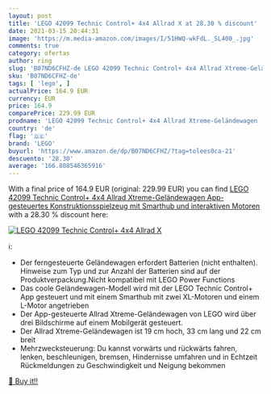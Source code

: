 ```yaml
---
layout: post
title: 'LEGO 42099 Technic Control+ 4x4 Allrad X at 28.30 % discount'
date: 2021-03-15 20:44:31
image: 'https://m.media-amazon.com/images/I/51HWQ-wkFdL._SL400_.jpg'
comments: true
category: ofertas
author: ring
slug: 'B07ND6CFHZ-de LEGO 42099 Technic Control+ 4x4 Allrad Xtreme-Geländewagen...'
sku: 'B07ND6CFHZ-de'
tags: [ 'lego', ]
actualPrice: 164.9 EUR
currency: EUR
price: 164.9
comparePrice: 229.99 EUR
prodname: 'LEGO 42099 Technic Control+ 4x4 Allrad Xtreme-Geländewagen  App-gesteuertes Konstruktionsspielzeug mit Smarthub und interaktiven Motoren'
country: 'de'
flag: '🇩🇪'
brand: 'LEGO'
buyurl: 'https://www.amazon.de/dp/B07ND6CFHZ/?tag=tolees0ca-21'
descuento: '28.30'
average: '166.808546365916'
---
```


With a final price of 164.9 EUR (original: 229.99 EUR) you can find [LEGO 42099 Technic Control+ 4x4 Allrad Xtreme-Geländewagen  App-gesteuertes Konstruktionsspielzeug mit Smarthub und interaktiven Motoren](https://www.amazon.de/dp/B07ND6CFHZ/?tag=tolees0ca-21) with a  28.30 % discount here:

[![LEGO 42099 Technic Control+ 4x4 Allrad X](https://m.media-amazon.com/images/I/51HWQ-wkFdL._SL400_.jpg)](https://www.amazon.de/dp/B07ND6CFHZ/?tag=tolees0ca-21)

ℹ️:

- Der ferngesteuerte Geländewagen erfordert Batterien (nicht enthalten). Hinweise zum Typ und zur Anzahl der Batterien sind auf der Produktverpackung.Nicht kompatibel mit LEGO Power Functions
- Das coole Geländewagen-Modell wird mit der LEGO Technic Control+ App gesteuert und mit einem Smarthub mit zwei XL-Motoren und einem L-Motor angetrieben
- Der App-gesteuerte Allrad Xtreme-Geländewagen von LEGO wird über drei Bildschirme auf einem Mobilgerät gesteuert.
- Der Allrad Xtreme-Geländewagen ist 19 cm hoch, 33 cm lang und 22 cm breit
- Mehrzwecksteuerung: Du kannst vorwärts und rückwärts fahren, lenken, beschleunigen, bremsen, Hindernisse umfahren und in Echtzeit Rückmeldungen zu Geschwindigkeit und Neigung bekommen

[🛒 Buy it!!](https://www.amazon.de/dp/B07ND6CFHZ/?tag=tolees0ca-21)
